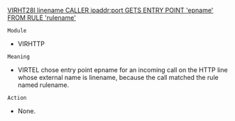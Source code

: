 [VIRHT28I linename CALLER ipaddr:port GETS ENTRY POINT 'epname' FROM RULE 'rulename'](https://virtel.readthedocs.io/en/latest/manuals/virtel/Virtel459MG/messages.html?highlight=VIRHT28I#VIRHT28I)

`Module`
- VIRHTTP

`Meaning`
- VIRTEL chose entry point epname for an incoming call on the HTTP line whose external name is linename, because the call matched the rule named rulename.

`Action`
- None.
